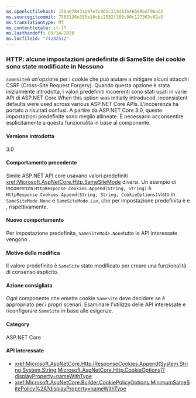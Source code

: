 ```yaml
---
ms.openlocfilehash: 15ba678431b97e7c961c119d83546569bdf9bad2
ms.sourcegitcommit: 7588136e355e10cbc2582f389c90c127363c02a5
ms.translationtype: MT
ms.contentlocale: it-IT
ms.lasthandoff: 03/14/2020
ms.locfileid: "74282512"
---
```

### <a name="http-some-cookie-samesite-defaults-changed-to-none"></a>HTTP: alcune impostazioni predefinite di SameSite dei cookie sono state modificate in Nessuno

`SameSite`è un'opzione per i cookie che può aiutare a mitigare alcuni attacchi CSRF (Cross-Site Request Forgery). Quando questa opzione è stata inizialmente introdotta, i valori predefiniti incoerenti sono stati usati in varie API di ASP.NET Core.When this option was initially introduced, inconsistent defaults were used across various ASP.NET Core APIs. L'incoerenza ha portato a risultati confusi. A partire da ASP.NET Core 3.0, queste impostazioni predefinite sono meglio allineate. È necessario acconsentire esplicitamente a questa funzionalità in base al componente.

#### <a name="version-introduced"></a>Versione introdotta

3.0

#### <a name="old-behavior"></a>Comportamento precedente

Simile ASP.NET API core usavano valori predefiniti <xref:Microsoft.AspNetCore.Http.SameSiteMode> diversi. Un esempio di incoerenza `HttpResponse.Cookies.Append(String, String)` è `HttpResponse.Cookies.Append(String, String, CookieOptions)`visto in `SameSiteMode.None` e `SameSiteMode.Lax`, che per impostazione predefinita è e , rispettivamente.

#### <a name="new-behavior"></a>Nuovo comportamento

Per impostazione predefinita, `SameSiteMode.None`tutte le API interessate vengono .

#### <a name="reason-for-change"></a>Motivo della modifica

Il valore predefinito è `SameSite` stato modificato per creare una funzionalità di consenso esplicito.

#### <a name="recommended-action"></a>Azione consigliata

Ogni componente che emette cookie `SameSite` deve decidere se è appropriato per i propri scenari. Esaminare l'utilizzo delle API interessate e riconfigurare `SameSite` in base alle esigenze.

#### <a name="category"></a>Category

ASP.NET Core

#### <a name="affected-apis"></a>API interessate

- <xref:Microsoft.AspNetCore.Http.IResponseCookies.Append(System.String,System.String,Microsoft.AspNetCore.Http.CookieOptions)?displayProperty=nameWithType>
- <xref:Microsoft.AspNetCore.Builder.CookiePolicyOptions.MinimumSameSitePolicy%2A?displayProperty=nameWithType>

<!--

#### Affected APIs

- `M:Microsoft.AspNetCore.Http.IResponseCookies.Append(System.String,System.String,Microsoft.AspNetCore.Http.CookieOptions)`
- `Overload:Microsoft.AspNetCore.Builder.CookiePolicyOptions.MinimumSameSitePolicy`

-->
